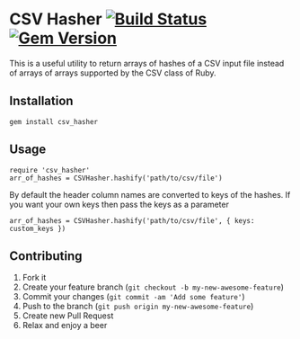 # CSV Hasher   [![Build Status](https://travis-ci.org/gsingharoy/csv_hasher.svg?branch=master)](https://travis-ci.org/gsingharoy/csv_hasher)  [![Gem Version](https://badge.fury.io/rb/csv_hasher.svg)](http://badge.fury.io/rb/csv_hasher)

This is a useful utility to return arrays of hashes of a CSV input file instead of arrays of arrays supported by the CSV class of Ruby. 

## Installation
```shell
gem install csv_hasher
```

## Usage

```shell
require 'csv_hasher'
arr_of_hashes = CSVHasher.hashify('path/to/csv/file')
```

By default the header column names are converted to keys of the hashes. If you want your own keys then pass the keys as a parameter

```shell
arr_of_hashes = CSVHasher.hashify('path/to/csv/file', { keys: custom_keys })
```

## Contributing

1. Fork it
2. Create your feature branch (`git checkout -b my-new-awesome-feature`)
3. Commit your changes (`git commit -am 'Add some feature'`)
4. Push to the branch (`git push origin my-new-awesome-feature`)
5. Create new Pull Request
6. Relax and enjoy a beer
